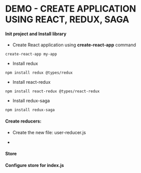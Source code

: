 # DEMO - CREATE APPLICATION USING REACT, REDUX, SAGA

#### Init project and Install library

* Create React application using **create-react-app** command

```
create-react-app my-app
```

* Install redux

```
npm install redux @types/redux
```

* Install react-redux

```
npm install react-redux @types/react-redux
```

* Install redux-saga 

```
npm install redux-saga
```

#### Create reducers:

* Create the new file: user-reducer.js



* 
#### Store

#### Configure store for index.js




